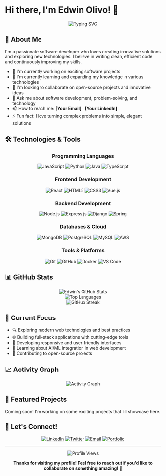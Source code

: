 # Hi there, I'm Edwin Olivo! 👋

<div align="center">
  <img src="https://readme-typing-svg.herokuapp.com?font=Fira+Code&pause=1000&color=36BCF7&center=true&vCenter=true&width=435&lines=Welcome+to+my+GitHub+profile!;Software+Developer;Problem+Solver;Always+Learning" alt="Typing SVG" />
</div>

## 🚀 About Me

I'm a passionate software developer who loves creating innovative solutions and exploring new technologies. I believe in writing clean, efficient code and continuously improving my skills.

- 🔭 I'm currently working on exciting software projects
- 🌱 I'm currently learning and expanding my knowledge in various technologies
- 👯 I'm looking to collaborate on open-source projects and innovative ideas
- 💬 Ask me about software development, problem-solving, and technology
- 📫 How to reach me: **[Your Email]** | **[Your LinkedIn]**
- ⚡ Fun fact: I love turning complex problems into simple, elegant solutions

## 🛠️ Technologies & Tools

<div align="center">

### Programming Languages
![JavaScript](https://img.shields.io/badge/-JavaScript-F7DF1E?style=flat-square&logo=javascript&logoColor=black)
![Python](https://img.shields.io/badge/-Python-3776AB?style=flat-square&logo=python&logoColor=white)
![Java](https://img.shields.io/badge/-Java-007396?style=flat-square&logo=java&logoColor=white)
![TypeScript](https://img.shields.io/badge/-TypeScript-3178C6?style=flat-square&logo=typescript&logoColor=white)

### Frontend Development
![React](https://img.shields.io/badge/-React-61DAFB?style=flat-square&logo=react&logoColor=black)
![HTML5](https://img.shields.io/badge/-HTML5-E34F26?style=flat-square&logo=html5&logoColor=white)
![CSS3](https://img.shields.io/badge/-CSS3-1572B6?style=flat-square&logo=css3&logoColor=white)
![Vue.js](https://img.shields.io/badge/-Vue.js-4FC08D?style=flat-square&logo=vue.js&logoColor=white)

### Backend Development
![Node.js](https://img.shields.io/badge/-Node.js-339933?style=flat-square&logo=node.js&logoColor=white)
![Express.js](https://img.shields.io/badge/-Express.js-000000?style=flat-square&logo=express&logoColor=white)
![Django](https://img.shields.io/badge/-Django-092E20?style=flat-square&logo=django&logoColor=white)
![Spring](https://img.shields.io/badge/-Spring-6DB33F?style=flat-square&logo=spring&logoColor=white)

### Databases & Cloud
![MongoDB](https://img.shields.io/badge/-MongoDB-47A248?style=flat-square&logo=mongodb&logoColor=white)
![PostgreSQL](https://img.shields.io/badge/-PostgreSQL-336791?style=flat-square&logo=postgresql&logoColor=white)
![MySQL](https://img.shields.io/badge/-MySQL-4479A1?style=flat-square&logo=mysql&logoColor=white)
![AWS](https://img.shields.io/badge/-AWS-232F3E?style=flat-square&logo=amazon-aws&logoColor=white)

### Tools & Platforms
![Git](https://img.shields.io/badge/-Git-F05032?style=flat-square&logo=git&logoColor=white)
![GitHub](https://img.shields.io/badge/-GitHub-181717?style=flat-square&logo=github&logoColor=white)
![Docker](https://img.shields.io/badge/-Docker-2496ED?style=flat-square&logo=docker&logoColor=white)
![VS Code](https://img.shields.io/badge/-VS%20Code-007ACC?style=flat-square&logo=visual-studio-code&logoColor=white)

</div>

## 📊 GitHub Stats

<div align="center">
  <img src="https://github-readme-stats.vercel.app/api?username=edwin-olivo&show_icons=true&theme=radical&hide_border=true&count_private=true" alt="Edwin's GitHub Stats" />
</div>

<div align="center">
  <img src="https://github-readme-stats.vercel.app/api/top-langs/?username=edwin-olivo&layout=compact&theme=radical&hide_border=true" alt="Top Languages" />
</div>

<div align="center">
  <img src="https://github-readme-streak-stats.herokuapp.com/?user=edwin-olivo&theme=radical&hide_border=true" alt="GitHub Streak" />
</div>

## 🎯 Current Focus

- 🔍 Exploring modern web technologies and best practices
- 🌐 Building full-stack applications with cutting-edge tools
- 📱 Developing responsive and user-friendly interfaces
- 🤖 Learning about AI/ML integration in web development
- 🚀 Contributing to open-source projects

## 📈 Activity Graph

<div align="center">
  <img src="https://github-readme-activity-graph.vercel.app/graph?username=edwin-olivo&theme=react-dark&hide_border=true" alt="Activity Graph" />
</div>

## 🌟 Featured Projects

Coming soon! I'm working on some exciting projects that I'll showcase here.

## 🤝 Let's Connect!

<div align="center">

[![LinkedIn](https://img.shields.io/badge/-LinkedIn-0077B5?style=for-the-badge&logo=linkedin&logoColor=white)](https://linkedin.com/in/your-linkedin)
[![Twitter](https://img.shields.io/badge/-Twitter-1DA1F2?style=for-the-badge&logo=twitter&logoColor=white)](https://twitter.com/your-twitter)
[![Email](https://img.shields.io/badge/-Email-D14836?style=for-the-badge&logo=gmail&logoColor=white)](mailto:your-email@example.com)
[![Portfolio](https://img.shields.io/badge/-Portfolio-000000?style=for-the-badge&logo=vercel&logoColor=white)](https://your-portfolio.com)

</div>

---

<div align="center">
  <img src="https://komarev.com/ghpvc/?username=edwin-olivo&color=blueviolet&style=flat-square" alt="Profile Views" />
  
  **Thanks for visiting my profile! Feel free to reach out if you'd like to collaborate on something amazing! 🚀**
</div>
